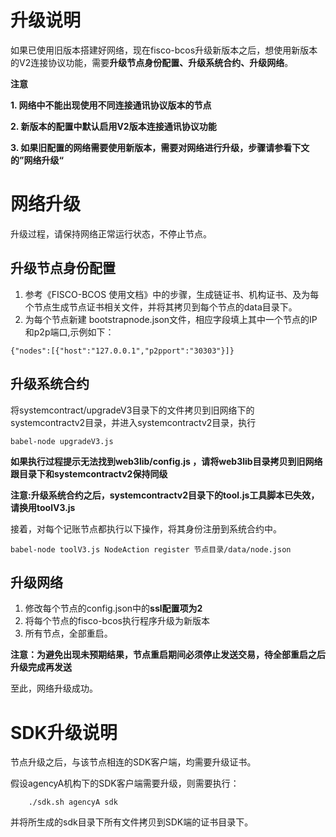 # 升级说明

如果已使用旧版本搭建好网络，现在fisco-bcos升级新版本之后，想使用新版本的V2连接协议功能，需要**升级节点身份配置、升级系统合约、升级网络**。


**注意**

**1. 网络中不能出现使用不同连接通讯协议版本的节点**

**2. 新版本的配置中默认启用V2版本连接通讯协议功能**

**3. 如果旧配置的网络需要使用新版本，需要对网络进行升级，步骤请参看下文的”网络升级“**


# 网络升级
升级过程，请保持网络正常运行状态，不停止节点。
## 升级节点身份配置
1. 参考《FISCO-BCOS 使用文档》中的步骤，生成链证书、机构证书、及为每个节点生成节点证书相关文件，并将其拷贝到每个节点的data目录下。
2. 为每个节点新建 bootstrapnode.json文件，相应字段填上其中一个节点的IP和p2p端口,示例如下：
```
{"nodes":[{"host":"127.0.0.1","p2pport":"30303"}]}
```

## 升级系统合约
将systemcontract/upgradeV3目录下的文件拷贝到旧网络下的systemcontractv2目录，并进入systemcontractv2目录，执行
```
babel-node upgradeV3.js
```
**如果执行过程提示无法找到web3lib/config.js ，请将web3lib目录拷贝到旧网络跟目录下和systemcontractv2保持同级**

**注意:升级系统合约之后，systemcontractv2目录下的tool.js工具脚本已失效，请换用toolV3.js**

接着，对每个记账节点都执行以下操作，将其身份注册到系统合约中。
```
babel-node toolV3.js NodeAction register 节点目录/data/node.json
```

## 升级网络
1. 修改每个节点的config.json中的**ssl配置项为2**
2. 将每个节点的fisco-bcos执行程序升级为新版本
3. 所有节点，全部重启。

**注意：为避免出现未预期结果，节点重启期间必须停止发送交易，待全部重启之后升级完成再发送**

至此，网络升级成功。



# SDK升级说明
节点升级之后，与该节点相连的SDK客户端，均需要升级证书。

假设agencyA机构下的SDK客户端需要升级，则需要执行：
```
    ./sdk.sh agencyA sdk
```

并将所生成的sdk目录下所有文件拷贝到SDK端的证书目录下。






